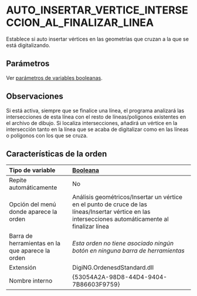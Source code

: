 # AUTO\_INSERTAR\_VERTICE\_INTERSECCION\_AL\_FINALIZAR\_LINEA

Establece si auto insertar vértices en las geometrías que cruzan a la que se está digitalizando.

## Parámetros

Ver [parámetros de variables booleanas](../../../ordenes/variables/variables-booleanas.md).

## Observaciones

Si está activa, siempre que se finalice una línea, el programa analizará las intersecciones de esta línea con el resto de líneas/polígonos existentes en el archivo de dibujo. Si localiza intersecciones, añadirá un vértice en la intersección tanto en la línea que se acaba de digitalizar como en las líneas o polígonos con los que se cruza.

## Características de la orden

| Tipo de variable | [Booleana](../../../ordenes/variables/variables-booleanas.md) |
| :--- | :--- |
| Repite automáticamente | No |
| Opción del menú donde aparece la orden | Análisis geométricos/Insertar un vértice en el punto de cruce de las líneas/Insertar vértice en las intersecciones automáticamente al finalizar línea |
| Barra de herramientas en la que aparece la orden | _Esta orden no tiene asociado ningún botón en ninguna barra de herramientas_ |
| Extensión | DigiNG.OrdenesdStandard.dll |
| Nombre interno | {53054A2A-98D8-44D4-9404-7B86603F9759} |

